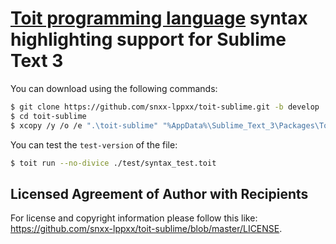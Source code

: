 # [Toit programming language][1] syntax highlighting support for Sublime Text 3

You can download using the following commands:

```sh
$ git clone https://github.com/snxx-lppxx/toit-sublime.git -b develop
$ cd toit-sublime
$ xcopy /y /o /e ".\toit-sublime" "%AppData%\Sublime_Text_3\Packages\Toit"
```

You can test the `test-version` of the file:

```sh
$ toit run --no-divice ./test/syntax_test.toit
```

## Licensed Agreement of Author with Recipients

For license and copyright information please follow this like: <https://github.com/snxx-lppxx/toit-sublime/blob/master/LICENSE>.

[1]: https://toit.io
